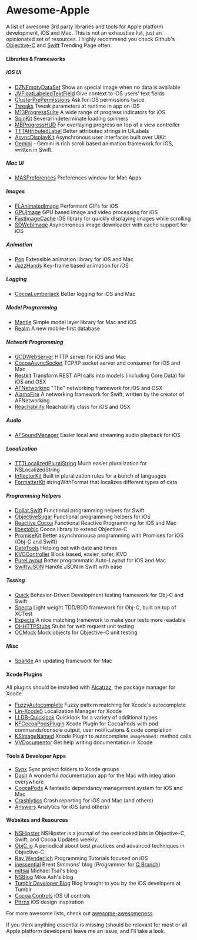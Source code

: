 Awesome-Apple
==================

A list of awesome 3rd party libraries and tools for Apple platform development, iOS and Mac. This is not an exhaustive list, just an opinionated set of resources. I highly recommend you check Github's [Objective-C](https://github.com/trending?l=objective-c) and [Swift](https://github.com/trending?l=swift) Trending Page often.

#### Libraries & Frameworks

##### iOS UI
* [DZNEmptyDataSet](https://github.com/dzenbot/DZNEmptyDataSet) Show an special image when no data is available
* [JVFloatLabeledTextField](https://github.com/jverdi/JVFloatLabeledTextField) Give context to iOS users' text fields
* [ClusterPrePermissions](https://github.com/clusterinc/ClusterPrePermissions) Ask for iOS permissions twice
* [Tweaks](https://github.com/facebook/Tweaks) Tweak parameters at runtime in app on iOS
* [M13ProgressSuite](https://github.com/Marxon13/M13ProgressSuite) A wide range of progress indicators for iOS
* [SpinKit](https://github.com/raymondjavaxx/SpinKit-ObjC) Several indeterminate loading spinners
* [MBProgressHUD](https://github.com/jdg/MBProgressHUD) For overlaying progress on top of a view controller
* [TTTAttributedLabel](https://github.com/TTTAttributedLabel/TTTAttributedLabel) Better attributed strings in UILabels
* [AsyncDisplayKit](https://github.com/facebook/AsyncDisplayKit) Asynchronous user interfaces built over UIKit
* [Gemini](https://github.com/shoheiyokoyama/Gemini) - Gemini is rich scroll based animation framework for iOS, written in Swift.

##### Mac UI
* [MASPreferences](https://github.com/shpakovski/MASPreferences) Preferences window for Mac Apps

##### Images
* [FLAnimatedImage](https://github.com/Flipboard/FLAnimatedImage) Performant GIFs for iOS
* [GPUImage](https://github.com/BradLarson/GPUImage) GPU based image and video processing for iOS
* [FastImageCache](https://github.com/path/FastImageCache) iOS library for quickly displaying images while scrolling
* [SDWebImage](https://github.com/rs/SDWebImage) Asynchronous image downloader with cache support for iOS 

##### Animation
* [Pop](https://github.com/facebook/pop) Extensible animation library for iOS and Mac
* [JazzHands](https://github.com/IFTTT/JazzHands) Key-frame based animation for iOS

##### Logging
* [CocoaLumberjack](https://github.com/CocoaLumberjack/CocoaLumberjack) Better logging for iOS and Mac

##### Model Programming
* [Mantle](https://github.com/Mantle/Mantle) Simple model layer library for Mac and iOS
* [Realm](https://github.com/realm/realm-cocoa) A new mobile-first database

##### Network Programming
* [GCDWebServer](https://github.com/swisspol/GCDWebServer) HTTP server for iOS and Mac
* [CocoaAsyncSocket](https://github.com/robbiehanson/CocoaAsyncSocket) TCP/IP socket server and consumer for iOS and Mac
* [Restkit](https://github.com/RestKit/RestKit) Transform REST API calls into models (including Core Data) for iOS and OSX
* [AFNetworking](https://github.com/AFNetworking/AFNetworking) "The" networking framework for iOS and OSX
* [AlamoFire](https://github.com/Alamofire/Alamofire) A networking framework for Swift, written by the creator of AFNetworking
* [Reachability](https://github.com/tonymillion/Reachability) Reachability class for iOS and OSX

##### Audio
* [AFSoundManager](https://github.com/AlvaroFranco/AFSoundManager) Easier local and streaming audio playback for iOS

##### Localization
* [TTTLocalizedPluralString](https://github.com/mattt/TTTLocalizedPluralString) Much easier pluralization for NSLocalizedString
* [InflectorKit](https://github.com/mattt/InflectorKit) Built in pluralization rules for a bunch of languages
* [FormatterKit](https://github.com/mattt/FormatterKit) stringWithFormat that localizes different types of data

##### Programming Helpers
* [Dollar.Swift](https://github.com/ankurp/Dollar.swift) Functional programming helpers for Swift
* [ObjectiveSugar](https://github.com/supermarin/ObjectiveSugar) Functional programming helpers for iOS
* [Reactive Cocoa](https://github.com/ReactiveCocoa/ReactiveCocoa) Functional Reactive Programming for iOS and Mac
* [libextobjc](https://github.com/jspahrsummers/libextobjc) Cocoa library to extend Objective-C
* [PromiseKit](https://github.com/mxcl/PromiseKit) Better asynchronousa programming with Promises for iOS (Obj-C and Swift)
* [DateTools](https://github.com/MatthewYork/DateTools) Helping out with date and times
* [KVOController](https://github.com/facebook/KVOController) Block based, easier, safer, KVO
* [PureLayout](https://github.com/smileyborg/PureLayout) Better programmatic Auto-Layout for iOS and Mac
* [SwiftyJSON](https://github.com/SwiftyJSON/SwiftyJSON) Handle JSON in Swift with ease

##### Testing
* [Quick](https://github.com/Quick/Quick) Behavior-Driven Development testing framework for Obj-C and Swift
* [Specta](https://github.com/specta/specta) Light weight TDD/BDD framework for Obj-C, built on top of XCTest
* [Expecta](https://github.com/specta/expecta/) A nice matching framework to make your tests more readable
* [OHHTTPStubs](https://github.com/AliSoftware/OHHTTPStubs) Stubs for web request unit testing
* [OCMock](https://github.com/erikdoe/ocmock) Mock objects for Objective-C unit testing

##### Misc
* [Sparkle](https://github.com/sparkle-project/Sparkle) An updating framework for Mac

#### Xcode Plugins
All plugins should be installed with [Alcatraz](https://github.com/supermarin/Alcatraz), the package manager for Xcode.

* [FuzzyAutocomplete](https://github.com/FuzzyAutocomplete/FuzzyAutocompletePlugin) Fuzzy pattern matching for Xcode's autocomplete
* [Lin-Xcode5](https://github.com/questbeat/Lin-Xcode5) Localization Manager for Xcode
* [LLDB-Quicklook](https://github.com/ryanolsonk/LLDB-QuickLook) Quicklook for a variety of additional types
* [KFCocoaPodsPlugin](https://github.com/ricobeck/KFCocoaPodsPlugin) Xcode Plugin for CocoaPods with pod commands/console output, user notifications & code completion
* [KSImageNamed](https://github.com/ksuther/KSImageNamed-Xcode) Xcode Plugin to autocomplete `imageNamed:` method calls
* [VVDocumentor](https://github.com/onevcat/VVDocumenter-Xcode) Get help writing documentation in Xcode

#### Tools & Developer Apps
* [Synx](https://github.com/venmo/synx) Sync project folders to Xcode groups
* [Dash](https://itunes.apple.com/us/app/dash-docs-snippets/id458034879?mt=12) A wonderful documentation app for the Mac with integration everywhere
* [CoocaPods](http://cocoapods.org/) A fantastic dependancy management system for iOS and Mac
* [Crashlytics](https://fabric.io/kits/ios/crashlytics) Crash reporting for iOS and Mac (and others)
* [Answers](https://answers.io/) Analytics for iOS (and others)

#### Websites and Resources
* [NSHipster](http://nshipster.com/) NSHipster is a journal of the overlooked bits in Objective-C, Swift, and Cocoa Updated weekly.
* [ObjC.io](http://www.objc.io/) A periodical about best practices and advanced techniques in Objective-C
* [Ray Wenderlich](http://www.raywenderlich.com/) Programming Tutorials focused on iOS
* [inessential](http://inessential.com/) Brent Simmons' blog (Programmer for [Q Branch](http://vesperapp.co/))
* [mjtsai](http://mjtsai.com/blog/) Michael Tsai's blog
* [NSBlog](https://www.mikeash.com/pyblog/) Mike Ash's blog
* [Tumblr Developer Blog](http://cocoa.tumblr.com/) Blog brought to you by the iOS developers at Tumblr
* [Cocoa Controls](https://www.cocoacontrols.com/) iOS UI controls
* [Pttrns](http://www.pttrns.com/) iOS design inspiration

For more awesome lists, check out [awesome-awesomeness](https://github.com/bayandin/awesome-awesomeness).

If you think anything essential is missing (should be relevant for most or all Apple platform developers) leave me an issue, and I'll take a look.

